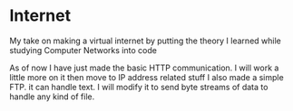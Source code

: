 # Internet
My take on making a virtual internet by putting the theory I learned while studying Computer Networks into code

As of now I have just made the basic HTTP communication. I will work a little more on it then move to IP address related stuff
I also made a simple FTP. it can handle text. I will modify it to send byte streams of data to handle any kind of file.
